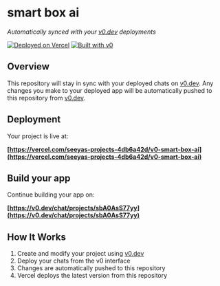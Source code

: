 # smart box ai

*Automatically synced with your [v0.dev](https://v0.dev) deployments*

[![Deployed on Vercel](https://img.shields.io/badge/Deployed%20on-Vercel-black?style=for-the-badge&logo=vercel)](https://vercel.com/seeyas-projects-4db6a42d/v0-smart-box-ai)
[![Built with v0](https://img.shields.io/badge/Built%20with-v0.dev-black?style=for-the-badge)](https://v0.dev/chat/projects/sbA0AsS77yy)

## Overview

This repository will stay in sync with your deployed chats on [v0.dev](https://v0.dev).
Any changes you make to your deployed app will be automatically pushed to this repository from [v0.dev](https://v0.dev).

## Deployment

Your project is live at:

**[https://vercel.com/seeyas-projects-4db6a42d/v0-smart-box-ai](https://vercel.com/seeyas-projects-4db6a42d/v0-smart-box-ai)**

## Build your app

Continue building your app on:

**[https://v0.dev/chat/projects/sbA0AsS77yy](https://v0.dev/chat/projects/sbA0AsS77yy)**

## How It Works

1. Create and modify your project using [v0.dev](https://v0.dev)
2. Deploy your chats from the v0 interface
3. Changes are automatically pushed to this repository
4. Vercel deploys the latest version from this repository
